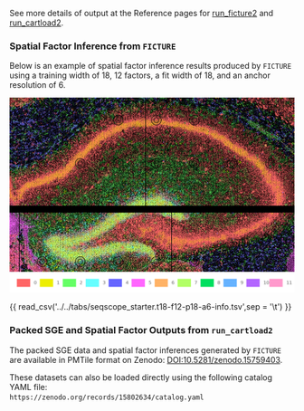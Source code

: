 See more details of output at the Reference pages for [run_ficture2](../docs/reference/run_ficture2.md) and [run_cartload2](../docs/reference/run_cartload2.md).

### Spatial Factor Inference from `FICTURE`
Below is an example of spatial factor inference results produced by `FICTURE` using a training width of 18, 12 factors, a fit width of 18, and an anchor resolution of 6.

![FICTURE](../docs/images/starter_vignettes/seqscope.t18_f12_p18_a6.png)
![cmap](../docs/images/starter_vignettes/seqscope.t18-f12-rgb.png)

<!-- <div id="color-legend-container"></div>
<script>
  document.addEventListener("DOMContentLoaded", function() {
    loadColorLegend("../../../tabs/colormap/seqscope_starter.t18-f12-rgb.tsv", "color-legend-container");
  });
</script> -->

{{ read_csv('../../tabs/seqscope_starter.t18-f12-p18-a6-info.tsv',sep = '\t') }}

### Packed SGE and Spatial Factor Outputs from `run_cartload2`

The packed SGE data and spatial factor inferences generated by `FICTURE` are available in PMTile format on Zenodo: [DOI:10.5281/zenodo.15759403](https://zenodo.org/records/15759403).

These datasets can also be loaded directly using the following catalog YAML file:  
`https://zenodo.org/records/15802634/catalog.yaml`